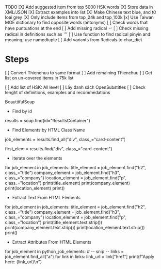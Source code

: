 TODO
[X] Add suggested item from top 5000 HSK words
[X] Store data in XML/JSON
[X] Extract examples into list
[X] Make Chinese text blue, and từ loại grey
[X] Only include items from top_24k and top_100k
[x] Use Taiwan MOE dictionary to find opposite words (antonyms)
[ ] Check words that have puntuations at the end
[ ] Add missing radical 丷
[ ] Check missing radical in definitions such as ⺌
[ ] Use function to find radical pinyin and meaning, use namedtuple
[ ] Add variants from Radicals to char_dict

# Steps
[ ] Convert Thienchuu to same format
[ ] Add remaining Thienchuu
[ ] Get list on un-covered items in 75k list

[ ] Add list of HSK: All level
[ ] Lấy danh sách OpenSubstitles 
[ ] Check lenght of definitions, examples and recommedations

BeauttifulSoup

- Find by id

results = soup.find(id="ResultsContainer")

- Find Elements by HTML Class Name

job_elements = results.find_all("div", class_="card-content")

first_elem = results.find("div", class_="card-content")

- Iterate over the elements

for job_element in job_elements:
    title_element = job_element.find("h2", class_="title")
    company_element = job_element.find("h3", class_="company")
    location_element = job_element.find("p", class_="location")
    print(title_element)
    print(company_element)
    print(location_element)
    print()

- Extract Text From HTML Elements


for job_element in job_elements:
    title_element = job_element.find("h2", class_="title")
    company_element = job_element.find("h3", class_="company")
    location_element = job_element.find("p", class_="location")
    print(title_element.text.strip())
    print(company_element.text.strip())
    print(location_element.text.strip())
    print()

- Extract Attributes From HTML Elements

for job_element in python_job_elements:
    # -- snip --
    links = job_element.find_all("a")
    for link in links:
        link_url = link["href"]
        print(f"Apply here: {link_url}\n")

		



